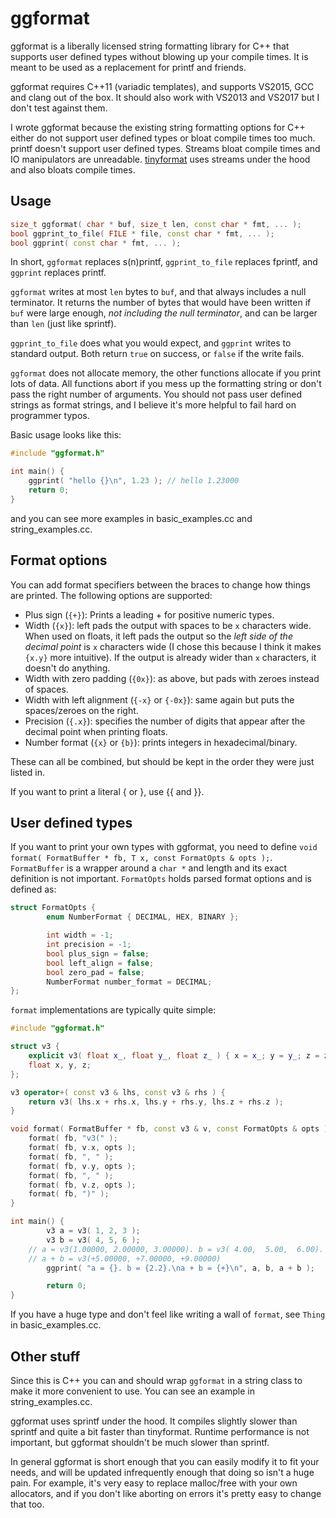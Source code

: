 # ggformat

ggformat is a liberally licensed string formatting library for C++ that
supports user defined types without blowing up your compile times. It is
meant to be used as a replacement for printf and friends.

ggformat requires C++11 (variadic templates), and supports VS2015, GCC
and clang out of the box. It should also work with VS2013 and VS2017 but
I don't test against them.

[tinyformat]: https://github.com/c42f/tinyformat

I wrote ggformat because the existing string formatting options for C++
either do not support user defined types or bloat compile times too
much. printf doesn't support user defined types. Streams bloat compile
times and IO manipulators are unreadable. [tinyformat](tinyformat) uses
streams under the hood and also bloats compile times.


## Usage

```cpp
size_t ggformat( char * buf, size_t len, const char * fmt, ... );
bool ggprint_to_file( FILE * file, const char * fmt, ... );
bool ggprint( const char * fmt, ... );
```

In short, `ggformat` replaces s(n)printf, `ggprint_to_file` replaces
fprintf, and `ggprint` replaces printf.

`ggformat` writes at most `len` bytes to `buf`, and that always includes
a null terminator. It returns the number of bytes that would have been
written if `buf` were large enough, _not including the null terminator_,
and can be larger than `len` (just like sprintf).

`ggprint_to_file` does what you would expect, and `ggprint` writes to
standard output. Both return `true` on success, or `false` if the write
fails.

`ggformat` does not allocate memory, the other functions allocate if you
print lots of data. All functions abort if you mess up the formatting
string or don't pass the right number of arguments. You should not pass
user defined strings as format strings, and I believe it's more helpful
to fail hard on programmer typos.
	
Basic usage looks like this:

```cpp
#include "ggformat.h"

int main() {
	ggprint( "hello {}\n", 1.23 ); // hello 1.23000
	return 0;
}
```

and you can see more examples in basic_examples.cc and
string_examples.cc.


## Format options

You can add format specifiers between the braces to change how things
are printed. The following options are supported:

- Plus sign (`{+}`): Prints a leading + for positive numeric types.
- Width (`{x}`): left pads the output with spaces to be `x` characters
  wide. When used on floats, it left pads the output so the _left side
  of the decimal point_ is `x` characters wide (I chose this because I
  think it makes `{x.y}` more intuitive). If the output is already wider
  than `x` characters, it doesn't do anything.
- Width with zero padding (`{0x}`): as above, but pads with zeroes
  instead of spaces.
- Width with left alignment (`{-x}` or `{-0x}`): same again but puts the
  spaces/zeroes on the right.
- Precision (`{.x}`): specifies the number of digits that appear after
  the decimal point when printing floats.
- Number format (`{x}` or `{b}`): prints integers in hexadecimal/binary.

These can all be combined, but should be kept in the order they were
just listed in.

If you want to print a literal { or }, use {{ and }}.


## User defined types

If you want to print your own types with ggformat, you need to define
`void format( FormatBuffer * fb, T x, const FormatOpts & opts );`.
`FormatBuffer` is a wrapper around a `char *` and length and its exact
definition is not important. `FormatOpts` holds parsed format options
and is defined as:

```cpp
struct FormatOpts {
        enum NumberFormat { DECIMAL, HEX, BINARY };

        int width = -1;
        int precision = -1;
        bool plus_sign = false;
        bool left_align = false;
        bool zero_pad = false;
        NumberFormat number_format = DECIMAL;
};
```

`format` implementations are typically quite simple:

```cpp
#include "ggformat.h"

struct v3 {
	explicit v3( float x_, float y_, float z_ ) { x = x_; y = y_; z = z_; }
	float x, y, z;
};

v3 operator+( const v3 & lhs, const v3 & rhs ) {
	return v3( lhs.x + rhs.x, lhs.y + rhs.y, lhs.z + rhs.z );
}

void format( FormatBuffer * fb, const v3 & v, const FormatOpts & opts ) {
	format( fb, "v3(" );
	format( fb, v.x, opts );
	format( fb, ", " );
	format( fb, v.y, opts );
	format( fb, ", " );
	format( fb, v.z, opts );
	format( fb, ")" );
}

int main() {
        v3 a = v3( 1, 2, 3 );
        v3 b = v3( 4, 5, 6 );
	// a = v3(1.00000, 2.00000, 3.00000). b = v3( 4.00,  5.00,  6.00).
	// a + b = v3(+5.00000, +7.00000, +9.00000)
        ggprint( "a = {}. b = {2.2}.\na + b = {+}\n", a, b, a + b );

        return 0;
}
```

If you have a huge type and don't feel like writing a wall of `format`,
see `Thing` in basic_examples.cc.


## Other stuff

Since this is C++ you can and should wrap `ggformat` in a string class
to make it more convenient to use. You can see an example in
string_examples.cc.

ggformat uses sprintf under the hood. It compiles slightly slower than
sprintf and quite a bit faster than tinyformat. Runtime performance is
not important, but ggformat shouldn't be much slower than sprintf.

In general ggformat is short enough that you can easily modify it to fit
your needs, and will be updated infrequently enough that doing so isn't
a huge pain. For example, it's very easy to replace malloc/free with
your own allocators, and if you don't like aborting on errors it's
pretty easy to change that too.
